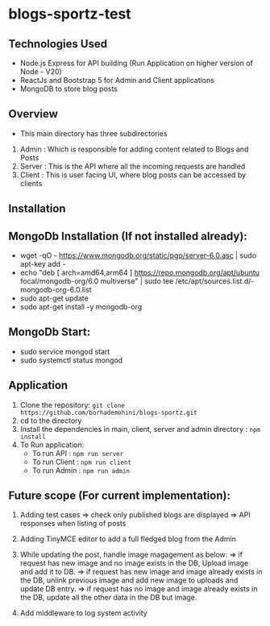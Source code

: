 # blogs-sportz-test

## Technologies Used

- Node.js Express for API building (Run Application on  higher version of Node - V20)
- ReactJs and Bootstrap 5 for Admin and Client applications
- MongoDB to store blog posts


## Overview

- This main directory has three subdirectories
1. Admin : Which is responsible for adding content related to Blogs and Posts
2. Server : This is the API where all the incoming requests are handled
3. Client :  This is user facing UI, where blog posts can be accessed by clients

## Installation

MongoDb Installation (If not installed already):
--------------------
- wget -qO - https://www.mongodb.org/static/pgp/server-6.0.asc | sudo apt-key add -
- echo "deb [ arch=amd64,arm64 ] https://repo.mongodb.org/apt/ubuntu focal/mongodb-org/6.0 multiverse" | sudo tee /etc/apt/sources.list.d/- mongodb-org-6.0.list
- sudo apt-get update
- sudo apt-get install -y mongodb-org

MongoDb Start:
---------------
- sudo service mongod start
- sudo systemctl status mongod

Application
------------
1. Clone the repository: `git clone https://github.com/borhademohini/blogs-sportz.git`
2. cd to the directory
3. Install the dependencies in main, client, server and admin directory : `npm install`
4. To Run application:
    - To run API :  `npm run server`
    - To run Client : `npm run client`
    - To run Admin : `npm run admin`

## Future scope (For current implementation):

1. Adding test cases
=> check only published blogs are displayed
=> API responses when listing of posts

2. Adding TinyMCE editor to add a full fledged blog from the Admin

3. While updating the post, handle image magagement as below:
=> if request has new image and no image exists in the DB, Upload image and add it to DB.
=> if request has new image and image already exists in the DB, unlink previous image and add new image to uploads and update DB entry.
=> if request has no image and image already exists in the DB, update all the other data in the DB but image.

4. Add middleware to log system activity
